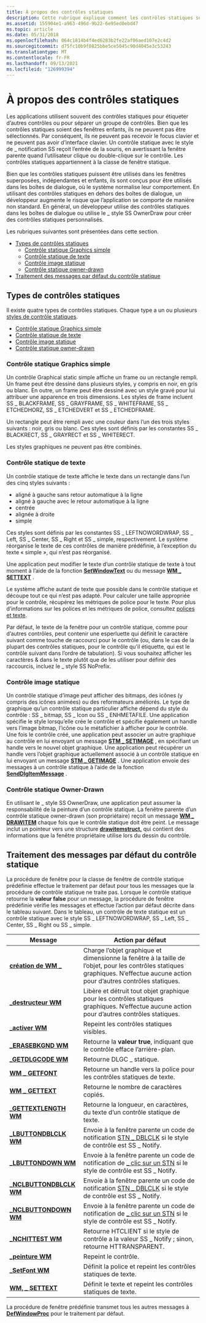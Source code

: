 ```yaml
---
title: À propos des contrôles statiques
description: Cette rubrique explique comment les contrôles statiques sont utilisés.
ms.assetid: 155904e1-a963-496d-9b22-6e95ed0ebd47
ms.topic: article
ms.date: 05/31/2018
ms.openlocfilehash: 064c1814b4f4ed6283b2fe22af06aed107e2c4d2
ms.sourcegitcommit: d75fc10b9f0825bbe5ce5045c90d4045e3c53243
ms.translationtype: MT
ms.contentlocale: fr-FR
ms.lasthandoff: 09/13/2021
ms.locfileid: "126999394"
---
```

# <a name="about-static-controls"></a>À propos des contrôles statiques

Les applications utilisent souvent des contrôles statiques pour étiqueter d’autres contrôles ou pour séparer un groupe de contrôles. Bien que les contrôles statiques soient des fenêtres enfants, ils ne peuvent pas être sélectionnés. Par conséquent, ils ne peuvent pas recevoir le focus clavier et ne peuvent pas avoir d’interface clavier. Un contrôle statique avec le style de \_ notification SS reçoit l’entrée de la souris, en avertissant la fenêtre parente quand l’utilisateur clique ou double-clique sur le contrôle. Les contrôles statiques appartiennent à la classe de fenêtre statique.

Bien que les contrôles statiques puissent être utilisés dans les fenêtres superposées, indépendantes et enfants, ils sont conçus pour être utilisés dans les boîtes de dialogue, où le système normalise leur comportement. En utilisant des contrôles statiques en dehors des boîtes de dialogue, un développeur augmente le risque que l’application se comporte de manière non standard. En général, un développeur utilise des contrôles statiques dans les boîtes de dialogue ou utilise le \_ style SS OwnerDraw pour créer des contrôles statiques personnalisés.

Les rubriques suivantes sont présentées dans cette section.

-   [Types de contrôles statiques](#static-control-types)
    -   [Contrôle statique Graphics simple](#simple-graphics-static-control)
    -   [Contrôle statique de texte](#text-static-control)
    -   [Contrôle image statique](#image-static-control)
    -   [Contrôle statique owner-drawn](#owner-drawn-static-control)
-   [Traitement des messages par défaut du contrôle statique](#static-control-default-message-processing)

## <a name="static-control-types"></a>Types de contrôles statiques

Il existe quatre types de contrôles statiques. Chaque type a un ou plusieurs [styles de contrôle statiques](static-control-styles.md).

-   [Contrôle statique Graphics simple](#simple-graphics-static-control)
-   [Contrôle statique de texte](#text-static-control)
-   [Contrôle image statique](#image-static-control)
-   [Contrôle statique owner-drawn](#owner-drawn-static-control)

### <a name="simple-graphics-static-control"></a>Contrôle statique Graphics simple

Un contrôle Graphical static simple affiche un frame ou un rectangle rempli. Un frame peut être dessiné dans plusieurs styles, y compris en noir, en gris ou blanc. En outre, un frame peut être dessiné avec un style gravé pour lui attribuer une apparence en trois dimensions. Les styles de frame incluent SS \_ BLACKFRAME, SS \_ GRAYFRAME, SS \_ WHITEFRAME, SS \_ ETCHEDHORZ, SS \_ ETCHEDVERT et SS \_ ETCHEDFRAME.

Un rectangle peut être rempli avec une couleur dans l’un des trois styles suivants : noir, gris ou blanc. Ces styles sont définis par les constantes SS \_ BLACKRECT, SS \_ GRAYRECT et SS \_ WHITERECT.

Les styles graphiques ne peuvent pas être combinés.

### <a name="text-static-control"></a>Contrôle statique de texte

Un contrôle statique de texte affiche le texte dans un rectangle dans l’un des cinq styles suivants :

-   aligné à gauche sans retour automatique à la ligne
-   aligné à gauche avec le retour automatique à la ligne
-   centrée
-   alignée à droite
-   simple

Ces styles sont définis par les constantes SS \_ LEFTNOWORDWRAP, SS \_ Left, SS \_ Center, SS \_ Right et SS \_ simple, respectivement. Le système réorganise le texte de ces contrôles de manière prédéfinie, à l’exception du texte « simple », qui n’est pas réorganisé.

Une application peut modifier le texte d’un contrôle statique de texte à tout moment à l’aide de la fonction [**SetWindowText**](/windows/desktop/api/winuser/nf-winuser-setwindowtexta) ou du message [**WM \_ SETTEXT**](/windows/desktop/winmsg/wm-settext) .

Le système affiche autant de texte que possible dans le contrôle statique et découpe tout ce qui n’est pas adapté. Pour calculer une taille appropriée pour le contrôle, récupérez les métriques de police pour le texte. Pour plus d’informations sur les polices et les métriques de police, consultez [polices et texte](/windows/desktop/gdi/fonts-and-text).

Par défaut, le texte de la fenêtre pour un contrôle statique, comme pour d’autres contrôles, peut contenir une esperluette qui définit le caractère suivant comme touche de raccourci pour le contrôle (ou, dans le cas de la plupart des contrôles statiques, pour le contrôle qu’il étiquette, qui est le contrôle suivant dans l’ordre de tabulation). Si vous souhaitez afficher les caractères & dans le texte plutôt que de les utiliser pour définir des raccourcis, incluez le \_ style SS NoPrefix.

### <a name="image-static-control"></a>Contrôle image statique

Un contrôle statique d’image peut afficher des bitmaps, des icônes (y compris des icônes animées) ou des reformateurs améliorés. Le type de graphique qu’un contrôle statique particulier affiche dépend du style du contrôle : SS \_ bitmap, SS \_ Icon ou SS \_ ENHMETAFILE. Une application spécifie le style lorsqu’elle crée le contrôle et spécifie également un handle vers l’image bitmap, l’icône ou le métafichier à afficher pour le contrôle. Une fois le contrôle créé, une application peut associer un autre graphique au contrôle en lui envoyant un message [**STM \_ SETIMAGE**](stm-setimage.md) , en spécifiant un handle vers le nouvel objet graphique. Une application peut récupérer un handle vers l’objet graphique actuellement associé à un contrôle statique en lui envoyant un message [**STM \_ GETIMAGE**](stm-getimage.md) . Une application envoie des messages à un contrôle statique à l’aide de la fonction [**SendDlgItemMessage**](/windows/desktop/api/winuser/nf-winuser-senddlgitemmessagea) .

### <a name="owner-drawn-static-control"></a>Contrôle statique Owner-Drawn

En utilisant le \_ style SS OwnerDraw, une application peut assumer la responsabilité de la peinture d’un contrôle statique. La fenêtre parente d’un contrôle statique owner-drawn (son propriétaire) reçoit un message [**WM \_ DRAWITEM**](wm-drawitem.md) chaque fois que le contrôle statique doit être peint. Le message inclut un pointeur vers une structure [**drawitemstruct,**](/windows/win32/api/winuser/ns-winuser-drawitemstruct) qui contient des informations que la fenêtre propriétaire utilise lors du dessin du contrôle.

## <a name="static-control-default-message-processing"></a>Traitement des messages par défaut du contrôle statique

La procédure de fenêtre pour la classe de fenêtre de contrôle statique prédéfinie effectue le traitement par défaut pour tous les messages que la procédure de contrôle statique ne traite pas. Lorsque le contrôle statique retourne la **valeur false** pour un message, la procédure de fenêtre prédéfinie vérifie les messages et effectue l’action par défaut décrite dans le tableau suivant. Dans le tableau, un contrôle de texte statique est un contrôle statique avec le style SS \_ LEFTNOWORDWRAP, SS \_ Left, SS \_ Center, SS \_ Right ou SS \_ simple.



| Message                                                | Action par défaut                                                                                                                              |
|--------------------------------------------------------|---------------------------------------------------------------------------------------------------------------------------------------------|
| [**création de WM \_**](/windows/desktop/winmsg/wm-create)                     | Charge l’objet graphique et dimensionne la fenêtre à la taille de l’objet, pour les contrôles statiques graphiques. N’effectue aucune action pour d’autres contrôles statiques. |
| [**\_destructeur WM**](/windows/desktop/winmsg/wm-destroy)                   | Libère et détruit tout objet graphique pour les contrôles statiques graphiques. N’effectue aucune action pour d’autres contrôles statiques.                              |
| [**\_activer WM**](/windows/desktop/winmsg/wm-enable)                     | Repeint les contrôles statiques visibles.                                                                                                           |
| [**\_ERASEBKGND WM**](/windows/desktop/winmsg/wm-erasebkgnd)             | Retourne la **valeur true**, indiquant que le contrôle efface l’arrière-plan.                                                                             |
| [**\_GETDLGCODE WM**](/windows/desktop/dlgbox/wm-getdlgcode)             | Retourne DLGC \_ statique.                                                                                                                       |
| [**WM \_ GETFONT**](/windows/desktop/winmsg/wm-getfont)                   | Retourne un handle vers la police pour les contrôles statiques de texte.                                                                                      |
| [**WM \_ GETTEXT**](/windows/desktop/winmsg/wm-gettext)                   | Retourne le nombre de caractères copiés.                                                                                                    |
| [**\_GETTEXTLENGTH WM**](/windows/desktop/winmsg/wm-gettextlength)       | Retourne la longueur, en caractères, du texte d’un contrôle statique de texte.                                                                   |
| [**\_LBUTTONDBLCLK WM**](/windows/desktop/inputdev/wm-lbuttondblclk)     | Envoie à la fenêtre parente un code de notification [STN \_ DBLCLK](stn-dblclk.md) si le style de contrôle est SS \_ Notify.                              |
| [**\_LBUTTONDOWN WM**](/windows/desktop/inputdev/wm-lbuttondown)         | Envoie à la fenêtre parente un code de notification de [ \_ clic sur un STN](stn-clicked.md) si le style de contrôle est SS \_ Notify.                            |
| [**\_NCLBUTTONDBLCLK WM**](/windows/desktop/inputdev/wm-nclbuttondblclk) | Envoie à la fenêtre parente un code de notification [STN \_ DBLCLK](stn-dblclk.md) si le style de contrôle est SS \_ Notify.                              |
| [**\_NCLBUTTONDOWN WM**](/windows/desktop/inputdev/wm-nclbuttondown)     | Envoie à la fenêtre parente un code de notification de [ \_ clic sur un STN](stn-clicked.md) si le style de contrôle est SS \_ Notify.                            |
| [**\_NCHITTEST WM**](/windows/desktop/inputdev/wm-nchittest)             | Retourne HTCLIENT si le style de contrôle a la valeur SS \_ Notify ; sinon, retourne HTTRANSPARENT.                                                      |
| [**\_peinture WM**](/windows/desktop/gdi/wm-paint)                          | Repeint le contrôle.                                                                                                                       |
| [**\_SetFont WM**](/windows/desktop/winmsg/wm-setfont)                   | Définit la police et repeint les contrôles statiques de texte.                                                                                        |
| [**WM, \_ SETTEXT**](/windows/desktop/winmsg/wm-settext)                   | Définit le texte et repeint les contrôles statiques de texte.                                                                                        |



 

La procédure de fenêtre prédéfinie transmet tous les autres messages à [**DefWindowProc**](/windows/desktop/api/winuser/nf-winuser-defwindowproca) pour le traitement par défaut.

 

 